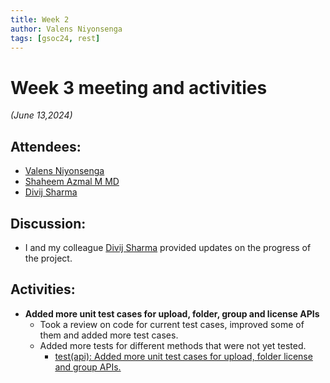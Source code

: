 ```yaml
---
title: Week 2
author: Valens Niyonsenga
tags: [gsoc24, rest]
---
```


<!--
SPDX-License-Identifier: CC-BY-SA-4.0

SPDX-FileCopyrightText: 2024 Valens Niyonsenga <valensniyonsenga2003@gmail.com>
-->

# Week 3 meeting and activities

_(June 13,2024)_

## Attendees:

- [Valens Niyonsenga](https://github.com/valens200)
- [Shaheem Azmal M MD](https://github.com/shaheemazmalmmd)
- [Divij Sharma](https://github.com/dvjsharma)

## Discussion:

- I and my colleague [Divij Sharma](https://github.com/dvjsharma) provided updates on the progress of the project.

## Activities:

- **Added more unit test cases for upload, folder, group and license APIs**
  - Took a review on code for current test cases, improved some of them and added more test cases.
  - Added more tests for different methods that were not yet tested.
    - [test(api): Added more unit test cases for upload, folder license and group APIs.](https://github.com/fossology/fossology/pull/2767)
